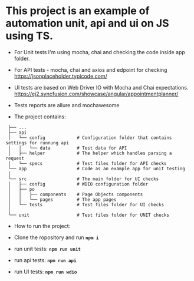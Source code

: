 # This project is an example of automation unit, api and ui on JS using TS.

+ For Unit tests I'm using mocha, chai and checking the code inside app folder.
+ For API tests - mocha, chai and axios and edpoint for checking https://jsonplaceholder.typicode.com/
+ UI tests are based on Web Driver IO with Mocha and Chai expectations. https://ej2.syncfusion.com/showcase/angular/appointmentplanner/
+ Tests reports are allure and mochawesome

+ The project contains:

```
 ├── ...
 ├── api                     
 │   └── config            # Configuration folder that contains settings for runnung api
 │   │   └── data          # Test data for API 
 │   ├── helper            # The helper which handles parsing a request 
 │   └── specs             # Test files folder for API checks  
 └── app                   # Code as an example app for unit testing
 │       
 └── src                   # The main folder for UI checks
 │   ├── config            # WDIO configuration folder
 │   ├── po                
 │   │   ├── components    # Page Objects components      
 │   │   └── pages         # The app pages 
 │   └── tests             # Test files folder for UI checks   
 │   
 └── unit                  # Test files folder for UNIT checks
```


+ How to run the project:

+ Clone the ropository and run **`npm i`**

+ run unit tests: **`npm run unit`**
+ run api tests: **`npm run api`**
+ run UI tests: **`npm run wdio`**


